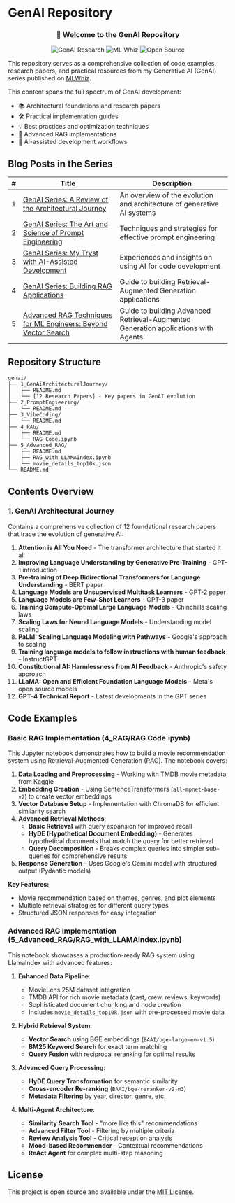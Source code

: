 # GenAI Repository

<div align="center">
  <h3>🚀 Welcome to the GenAI Repository</h3>
  
  <p>
    <img src="https://img.shields.io/badge/GenAI-Research-blue" alt="GenAI Research"/>
    <img src="https://img.shields.io/badge/ML-Whiz-orange" alt="ML Whiz"/>
    <img src="https://img.shields.io/badge/Open-Source-green" alt="Open Source"/>
  </p>
</div>

This repository serves as a comprehensive collection of code examples, research papers, and practical resources from my Generative AI (GenAI) series published on [MLWhiz](https://www.mlwhiz.com/). 

This content spans the full spectrum of GenAI development:
- 📚 Architectural foundations and research papers
- 🛠️ Practical implementation guides
- 💡 Best practices and optimization techniques
- 🔬 Advanced RAG implementations
- 🤖 AI-assisted development workflows

## Blog Posts in the Series
| # | Title | Description |
|---|-------|-------------|
| 1 | [GenAI Series: A Review of the Architectural Journey](https://www.mlwhiz.com/p/genai-series-a-review-of-the-architectural) | An overview of the evolution and architecture of generative AI systems |
| 2 | [GenAI Series: The Art and Science of Prompt Engineering](https://www.mlwhiz.com/p/genai-series-the-art-and-science) | Techniques and strategies for effective prompt engineering |
| 3 | [GenAI Series: My Tryst with AI-Assisted Development](https://www.mlwhiz.com/p/genai-series-my-tryst-with-ai-assisted) | Experiences and insights on using AI for code development |
| 4 | [GenAI Series: Building RAG Applications](https://www.mlwhiz.com/p/genai-series-building-rag-applications) | Guide to building Retrieval-Augmented Generation applications |
| 5 | [Advanced RAG Techniques for ML Engineers: Beyond Vector Search](https://open.substack.com/pub/mlwhiz/p/genai-series-beyond-basic-rag-building) | Guide to building Advanced Retrieval-Augmented Generation applications with Agents |

## Repository Structure

```
genai/
├── 1_GenAiArchitecturalJourney/
│   ├── README.md
│   └── [12 Research Papers] - Key papers in GenAI evolution
├── 2_PromptEngieering/
│   └── README.md
├── 3_VibeCoding/
│   └── README.md
├── 4_RAG/
│   ├── README.md
│   └── RAG Code.ipynb
├── 5_Advanced_RAG/
│   ├── README.md
│   ├── RAG_with_LLAMAIndex.ipynb
│   └── movie_details_top10k.json
└── README.md
```

## Contents Overview

### 1. GenAI Architectural Journey
Contains a comprehensive collection of 12 foundational research papers that trace the evolution of generative AI:

1. **Attention is All You Need** - The transformer architecture that started it all
2. **Improving Language Understanding by Generative Pre-Training** - GPT-1 introduction
3. **Pre-training of Deep Bidirectional Transformers for Language Understanding** - BERT paper
4. **Language Models are Unsupervised Multitask Learners** - GPT-2 paper
5. **Language Models are Few-Shot Learners** - GPT-3 paper
6. **Training Compute-Optimal Large Language Models** - Chinchilla scaling laws
7. **Scaling Laws for Neural Language Models** - Understanding model scaling
8. **PaLM: Scaling Language Modeling with Pathways** - Google's approach to scaling
9. **Training language models to follow instructions with human feedback** - InstructGPT
10. **Constitutional AI: Harmlessness from AI Feedback** - Anthropic's safety approach
11. **LLaMA: Open and Efficient Foundation Language Models** - Meta's open source models
12. **GPT-4 Technical Report** - Latest developments in the GPT series

## Code Examples

### Basic RAG Implementation (4_RAG/RAG Code.ipynb)

This Jupyter notebook demonstrates how to build a movie recommendation system using Retrieval-Augmented Generation (RAG). The notebook covers:

1. **Data Loading and Preprocessing** - Working with TMDB movie metadata from Kaggle
2. **Embedding Creation** - Using SentenceTransformers (`all-mpnet-base-v2`) to create vector embeddings
3. **Vector Database Setup** - Implementation with ChromaDB for efficient similarity search
4. **Advanced Retrieval Methods**:
   - **Basic Retrieval** with query expansion for improved recall
   - **HyDE (Hypothetical Document Embedding)** - Generates hypothetical documents that match the query for better retrieval
   - **Query Decomposition** - Breaks complex queries into simpler sub-queries for comprehensive results
5. **Response Generation** - Uses Google's Gemini model with structured output (Pydantic models)

**Key Features:**
- Movie recommendation based on themes, genres, and plot elements
- Multiple retrieval strategies for different query types
- Structured JSON responses for easy integration

### Advanced RAG Implementation (5_Advanced_RAG/RAG_with_LLAMAIndex.ipynb)

This notebook showcases a production-ready RAG system using LlamaIndex with advanced features:

1. **Enhanced Data Pipeline**:
   - MovieLens 25M dataset integration
   - TMDB API for rich movie metadata (cast, crew, reviews, keywords)
   - Sophisticated document chunking and node creation
   - Includes `movie_details_top10k.json` with pre-processed movie data

2. **Hybrid Retrieval System**:
   - **Vector Search** using BGE embeddings (`BAAI/bge-large-en-v1.5`)
   - **BM25 Keyword Search** for exact term matching
   - **Query Fusion** with reciprocal reranking for optimal results

3. **Advanced Query Processing**:
   - **HyDE Query Transformation** for semantic similarity
   - **Cross-encoder Re-ranking** (`BAAI/bge-reranker-v2-m3`)
   - **Metadata Filtering** by year, director, genre, etc.

4. **Multi-Agent Architecture**:
   - **Similarity Search Tool** - "more like this" recommendations
   - **Advanced Filter Tool** - Filtering by multiple criteria
   - **Review Analysis Tool** - Critical reception analysis
   - **Mood-based Recommender** - Contextual recommendations
   - **ReAct Agent** for complex multi-step reasoning

## License
This project is open source and available under the [MIT License](LICENSE).